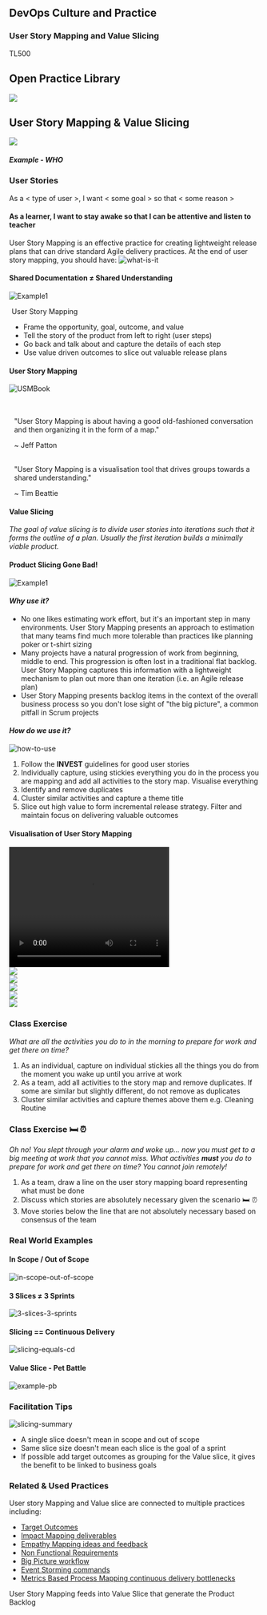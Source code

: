 <!-- .slide: data-background-image="images/RH_NewBrand_Background.png" -->
## DevOps Culture and Practice <!-- {.element: class="course-title"} -->
### User Story Mapping and Value Slicing <!-- {.element: class="title-color"} -->
TL500 <!-- {.element: class="title-color"} -->



<!-- .slide: data-background-size="stretch" data-background-image="images/opl-logo.png", class="white-style" -->
<div class="r-stack">
<div class="fragment fade-out" data-fragment-index="0" >
  <h2>Open Practice Library</h2>
  <img src="images/opl-complete.png">
</div>
<div class="fragment current-visible" data-fragment-index="0" >
  <h2>User Story Mapping & Value Slicing</h2>
  <a target="_blank" href="https://openpracticelibrary.com/practice/impact-mapping/">
  <img src="images/opl-options.png">
  </a>
</div>
</div>



##### Example - WHO<!-- .element: class="title-bottom-left" -->
<!-- .slide: data-background-size="contain" data-background-image="images/user-story-mapping-and-value-slicing/example-who.png", class="white-style" -->



### User Stories
As a < type of user >, I want < some goal > so that < some reason >
#### As a learner, I want to stay awake so that I can be attentive and listen to teacher

User Story Mapping is an effective practice for creating lightweight release plans that can drive standard Agile delivery practices. At the end of user story mapping, you should have:
![what-is-it](images/user-story-mapping-and-value-slicing/what-is-user-story.png)<!-- .element: class="image-no-shadow image-full-width" -->



#### Shared Documentation &#8800; Shared Understanding
<div class="container">
<div class="col" data-markdown>

![Example1](images/user-story-mapping-and-value-slicing/glad-we-all-agree.png)<!-- {.element: class="" style="border:none; box-shadow:none; max-width:100%; float:left;" } -->

</div>
<div class="col" style="padding-left: 5px" data-markdown>

User Story Mapping

* Frame the opportunity, goal, outcome, and value
* Tell the story of the product from left to right (user steps)
* Go back and talk about and capture the details of each step
* Use value driven outcomes to slice out valuable release plans

</div>
</div>




#### User Story Mapping
<div class="container">
<div class="col" data-markdown>

![USMBook](images/user-story-mapping-and-value-slicing/book-user-story-map.png)<!-- {.element: class="" style="border:none; box-shadow:none; max-width:100%; float:left;" } -->

</div>
<div class="col" style="padding-left: 10px" data-markdown>
</br>
</br>
"User Story Mapping is about having a good old-fashioned conversation and then organizing it in the form of a map."

~ Jeff Patton

</br>
"User Story Mapping is a visualisation tool that drives groups towards a shared understanding."

~ Tim Beattie
</div>
</div>



#### Value Slicing
_The goal of value slicing is to divide user stories into iterations such that it forms the outline of a plan. Usually the first iteration builds a minimally viable product._



#### Product Slicing Gone Bad!
![Example1](images/user-story-mapping-and-value-slicing/slicing-gone-wrong.jpg)



#### _Why use it?_
* No one likes estimating work effort, but it's an important step in many environments. User Story Mapping presents an approach to estimation that many teams find much more tolerable than practices like planning poker or t-shirt sizing
* Many projects have a natural progression of work from beginning, middle to end. This progression is often lost in a traditional flat backlog. User Story Mapping captures this information with a lightweight mechanism to plan out more than one iteration (i.e. an Agile release plan)
* User Story Mapping presents backlog items in the context of the overall business process so you don't lose sight of "the big picture", a common pitfall in Scrum projects




#### _How do we use it?_
![how-to-use](images/user-story-mapping-and-value-slicing/how-to-use.png)<!-- {.element: class="" style="border:none; box-shadow:none; max-width:30%; float:right;" } -->
1) Follow the **INVEST** guidelines for good user stories
2) Individually capture, using stickies everything you do in the process you are mapping and add all activities to the story map. Visualise everything
3) Identify and remove duplicates
4) Cluster similar activities and capture a theme title
5) Slice out high value to form incremental release strategy. Filter and maintain focus on delivering valuable outcomes



####  Visualisation of User Story Mapping
<video width="320" height="240" controls>
  <source src="images/user-story-mapping-and-value-slicing/value_slicing.mp4" type="video/mp4">
</video>



<div class="r-stack">
  <div class="fragment fade-out" data-fragment-index="0" > 
    <img class=" image-no-shadow image-full-width" src="images/user-story-mapping-and-value-slicing/how-to-1.png">
  </div>
  <div class="fragment fade-in-then-out" data-fragment-index="0" > 
    <img class=" image-no-shadow image-full-width" src="images/user-story-mapping-and-value-slicing/how-to-2.png">
  </div>
  <div class="fragment fade-in-then-out" data-fragment-index="2" > 
    <img class=" image-no-shadow image-full-width" src="images/user-story-mapping-and-value-slicing/how-to-3.png">
  </div>
  <div class="fragment fade-in-then-out" data-fragment-index="3" > 
    <img class=" image-no-shadow image-full-width" src="images/user-story-mapping-and-value-slicing/how-to-4.png">
  </div>
  <div class="fragment fade-in-then-out" data-fragment-index="4" > 
    <img class=" image-no-shadow image-full-width" src="images/user-story-mapping-and-value-slicing/how-to-5.png">
  </div>
</div>




### Class Exercise

_What are all the activities you do to in the morning to prepare for work and get there on time?_

1. As an individual, capture on individual stickies all the things you do from the moment you wake up until you arrive at work<!-- {.element: class="fragment"  data-fragment-index="1"} -->
2. As a team, add all activities to the story map and remove duplicates. If some are similar but slightly different, do not remove as duplicates<!-- {.element: class="fragment"  data-fragment-index="2"} -->
3. Cluster similar activities and capture themes above them e.g. Cleaning Routine<!-- {.element: class="fragment"  data-fragment-index="3"} -->



### Class Exercise 🛏 ⏰

_Oh no! You slept through your alarm and woke up... now you must get to a big meeting at work that you cannot miss. What  activities **must** you do to prepare for work and get there on time?  You cannot join remotely!_

1. As a team, draw a line on the user story mapping board representing what
must be done<!-- {.element: class="fragment"  data-fragment-index="1"} -->
2. Discuss which stories are absolutely necessary given the scenario 🛏 ⏰ <!-- {.element: class="fragment"  data-fragment-index="2"} -->
3. Move stories below the line that are not absolutely necessary based on
consensus of the team<!-- {.element: class="fragment"  data-fragment-index="3"} -->




### Real World Examples



#### In Scope / Out of Scope
![in-scope-out-of-scope](images/user-story-mapping-and-value-slicing/in-scope-out-of-scope.png)<!-- {.element: class="image-no-shadow image-full-width" } -->



#### 3 Slices &#8800; 3 Sprints
![3-slices-3-sprints](images/user-story-mapping-and-value-slicing/3-slices-3-sprints.png)<!-- {.element: class="image-no-shadow image-full-width" } -->



#### Slicing == Continuous Delivery
![slicing-equals-cd](images/user-story-mapping-and-value-slicing/slicing-equals-cd.png)<!-- {.element: class="image-no-shadow image-full-width" } -->



#### Value Slice - Pet Battle 
![example-pb](images/user-story-mapping-and-value-slicing/example-pb.png)



### Facilitation Tips
![slicing-summary](images/user-story-mapping-and-value-slicing/summary.png)<!-- {.element: class="inline-image" } -->
</br>
* A single slice doesn't mean in scope and out of scope
* Same slice size doesn't mean each slice is the goal of a sprint
* If possible add target outcomes as grouping for the Value slice, it gives the benefit to be linked to business goals



<!-- .slide: data-background-image="images/chef-background.png", class="white-style" -->
### Related & Used Practices
User story Mapping and Value slice are connected to multiple practices including:
* [Target Outcomes](https://openpracticelibrary.com/practices/target-outcomes/)
* [Impact Mapping deliverables](https://openpracticelibrary.com/practices/impact-mapping/)
* [Empathy Mapping ideas and feedback](https://openpracticelibrary.com/practices/empathy-mapping/)
* [Non Functional Requirements](https://openpracticelibrary.com/practices/non-functional-requirements-map)
* [Big Picture workflow](https://openpracticelibrary.com/practices/the-big-picture/)
* [Event Storming commands](https://openpracticelibrary.com/practices/event-storming/)
* [Metrics Based Process Mapping continuous delivery bottlenecks](https://openpracticelibrary.com/practices/metrics-based-process-mapping/)

User Story Mapping feeds into Value Slice that generate the Product Backlog
